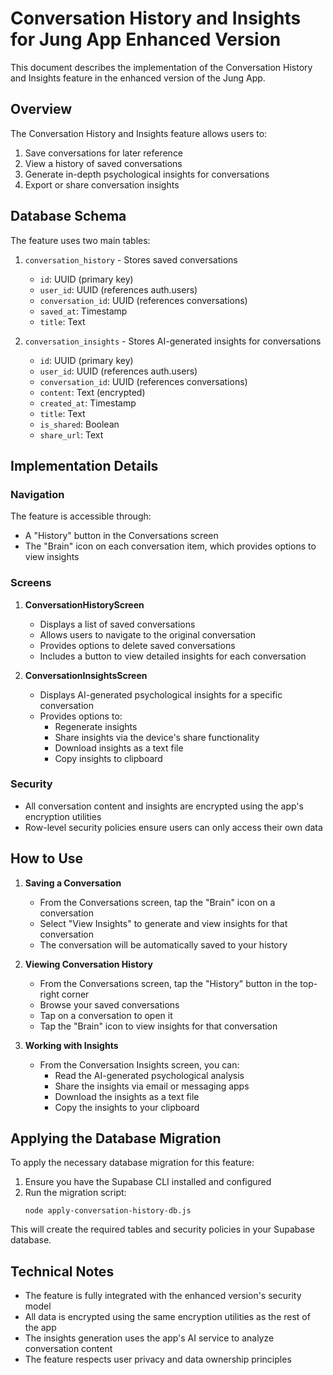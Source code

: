 # Conversation History and Insights for Jung App Enhanced Version

This document describes the implementation of the Conversation History and Insights feature in the enhanced version of the Jung App.

## Overview

The Conversation History and Insights feature allows users to:

1. Save conversations for later reference
2. View a history of saved conversations
3. Generate in-depth psychological insights for conversations
4. Export or share conversation insights

## Database Schema

The feature uses two main tables:

1. `conversation_history` - Stores saved conversations
   - `id`: UUID (primary key)
   - `user_id`: UUID (references auth.users)
   - `conversation_id`: UUID (references conversations)
   - `saved_at`: Timestamp
   - `title`: Text

2. `conversation_insights` - Stores AI-generated insights for conversations
   - `id`: UUID (primary key)
   - `user_id`: UUID (references auth.users)
   - `conversation_id`: UUID (references conversations)
   - `content`: Text (encrypted)
   - `created_at`: Timestamp
   - `title`: Text
   - `is_shared`: Boolean
   - `share_url`: Text

## Implementation Details

### Navigation

The feature is accessible through:
- A "History" button in the Conversations screen
- The "Brain" icon on each conversation item, which provides options to view insights

### Screens

1. **ConversationHistoryScreen**
   - Displays a list of saved conversations
   - Allows users to navigate to the original conversation
   - Provides options to delete saved conversations
   - Includes a button to view detailed insights for each conversation

2. **ConversationInsightsScreen**
   - Displays AI-generated psychological insights for a specific conversation
   - Provides options to:
     - Regenerate insights
     - Share insights via the device's share functionality
     - Download insights as a text file
     - Copy insights to clipboard

### Security

- All conversation content and insights are encrypted using the app's encryption utilities
- Row-level security policies ensure users can only access their own data

## How to Use

1. **Saving a Conversation**
   - From the Conversations screen, tap the "Brain" icon on a conversation
   - Select "View Insights" to generate and view insights for that conversation
   - The conversation will be automatically saved to your history

2. **Viewing Conversation History**
   - From the Conversations screen, tap the "History" button in the top-right corner
   - Browse your saved conversations
   - Tap on a conversation to open it
   - Tap the "Brain" icon to view insights for that conversation

3. **Working with Insights**
   - From the Conversation Insights screen, you can:
     - Read the AI-generated psychological analysis
     - Share the insights via email or messaging apps
     - Download the insights as a text file
     - Copy the insights to your clipboard

## Applying the Database Migration

To apply the necessary database migration for this feature:

1. Ensure you have the Supabase CLI installed and configured
2. Run the migration script:
   ```
   node apply-conversation-history-db.js
   ```

This will create the required tables and security policies in your Supabase database.

## Technical Notes

- The feature is fully integrated with the enhanced version's security model
- All data is encrypted using the same encryption utilities as the rest of the app
- The insights generation uses the app's AI service to analyze conversation content
- The feature respects user privacy and data ownership principles
